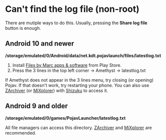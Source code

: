 # Can't find the log file (non-root)
There are mutiple ways to do this. Usually, pressing the **Share log file** button is enough.

## Android 10 and newer

  **/storage/emulated/0/Android/data/net.kdt.pojavlaunch/files/latestlog.txt**

1. Install [Files by Marc apps & software](https://play.google.com/store/apps/details?id=com.marc.files) from Play Store.
2. Press the 3 lines in the top left corner → Amethyst → latestlog.txt

If Amethyst does not appear in the 3 lines menu, try closing (or opening) Pojav. If that doesn't work, try restarting your phone.
You can also use [ZArchiver](https://play.google.com/store/apps/details?id=ru.zdevs.zarchiver) (or [MiXplorer](https://mixplorer.com/)) with [Shizuku](https://play.google.com/store/apps/details?id=moe.shizuku.privileged.api&hl=en_US) to access it.

## Android 9 and older

  **/storage/emulated/0/games/PojavLauncher/latestlog.txt**
  
All file managers can access this directory. [ZArchiver](https://play.google.com/store/apps/details?id=ru.zdevs.zarchiver) and [MiXplorer](https://mixplorer.com/) are recommended.
